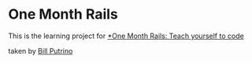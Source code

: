 # One Month Rails

This is the learning project for
[*One Month Rails: Teach yourself to code](http://onemonthrails.com)

taken by [Bill Putrino](http://imperialnet.net)